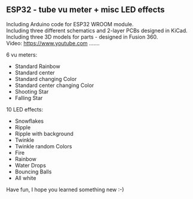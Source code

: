 ## ESP32 - tube vu meter + misc LED effects

Including Arduino code for ESP32 WROOM module.  <br />
Including three different schematics and 2-layer PCBs designed in KiCad.  <br />
Including three 3D models for parts - designed in Fusion 360.  <br />
Video: https://www.youtube.com .......

<!-- [![ko-fi](https://ko-fi.com/img/githubbutton_sm.svg)](https://ko-fi.com/K3K46PQW5) -->
<!-- This content will not appear in the rendered Markdown -->
6 vu meters:

- Standard Rainbow
- Standard center
- Standard changing Color
- Standard center changing Color
- Shooting Star
- Falling Star

10 LED effects:

- Snowflakes
- Ripple
- Ripple with background
- Twinkle
- Twinkle random Colors
- Fire
- Rainbow
- Water Drops
- Bouncing Balls
- All white

Have fun, I hope you learned something new :-)
